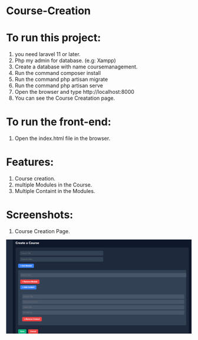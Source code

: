 # Course-Creation

# To run this project:
 1. you need laravel 11 or later. 
 2. Php my admin for database. (e.g: Xampp)
 3. Create a database with name coursemanagement.
 4. Run the command composer install
 5. Run the command php artisan migrate
 6. Run the command php artisan serve
 7. Open the browser and type http://localhost:8000
 8. You can see the Course Creatation page.


# To run the front-end:
 1. Open the index.html file in the browser.


# Features:
 1. Course creation.
 2. multiple Modules in the Course.
 3. Multiple Containt in the Modules.


# Screenshots:
 1. Course Creation Page.

 ![Course Creation ](image.png)

